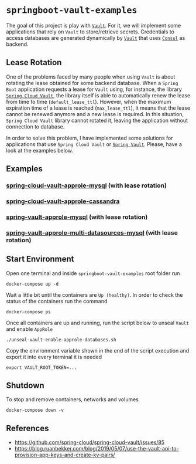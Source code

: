 # `springboot-vault-examples`

The goal of this project is play with [`Vault`](https://www.vaultproject.io). For it, we will implement some
applications that rely on `Vault` to store/retrieve secrets. Credentials to access databases are generated
dynamically by [`Vault`](https://www.vaultproject.io) that uses [`Consul`](https://www.consul.io) as backend.

## Lease Rotation

One of the problems faced by many people when using `Vault` is about rotating the lease obtained for some backend database.
When a `Spring Boot` application requests a lease for `Vault` using, for instance, the library [`Spring Cloud Vault`](https://cloud.spring.io/spring-cloud-vault/spring-cloud-vault.html),
the library itself is able to automatically renew the lease from time to time (`default_lease_ttl`). However, when
the maximum expiration time of a lease is reached (`max_lease_ttl`), it means that the lease cannot be renewed anymore
and a new lease is required. In this situation, `Spring Cloud Vault` library cannot rotated it, leaving the application
without connection to database.

In order to solve this problem, I have implemented some solutions for applications that use `Spring Cloud Vault` or
[`Spring Vault`](https://docs.spring.io/spring-vault/docs/2.1.3.RELEASE/reference/html/#_document_structure). Please,
have a look at the examples below.  

## Examples

### [spring-cloud-vault-approle-mysql](https://github.com/ivangfr/springboot-vault-examples/tree/master/spring-cloud-vault-approle-mysql#springboot-vault-examples) **(with lease rotation)**

### [spring-cloud-vault-approle-cassandra](https://github.com/ivangfr/springboot-vault-examples/tree/master/spring-cloud-vault-approle-cassandra#springboot-vault-examples)

### [spring-vault-approle-mysql](https://github.com/ivangfr/springboot-vault-examples/tree/master/spring-vault-approle-mysql#springboot-vault-examples) **(with lease rotation)**

### [spring-vault-approle-multi-datasources-mysql](https://github.com/ivangfr/springboot-vault-examples/tree/master/spring-vault-approle-multi-datasources-mysql#springboot-vault-examples) **(with lease rotation)**

## Start Environment

Open one terminal and inside `springboot-vault-examples` root folder run
```
docker-compose up -d
```

Wait a little bit until the containers are `Up (healthy)`. In order to check the status of the containers run the command
```
docker-compose ps
```

Once all containers are up and running, run the script below to unseal `Vault` and enable `AppRole`
```
./unseal-vault-enable-approle-databases.sh
```

Copy the environment variable shown in the end of the script execution and export it into every terminal it is needed
```
export VAULT_ROOT_TOKEN=...
```

## Shutdown

To stop and remove containers, networks and volumes
```
docker-compose down -v
```

## References

- https://github.com/spring-cloud/spring-cloud-vault/issues/85
- https://blog.ruanbekker.com/blog/2019/05/07/use-the-vault-api-to-provision-app-keys-and-create-kv-pairs/

